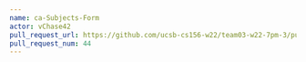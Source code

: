 ```yaml
---
name: ca-Subjects-Form
actor: vChase42
pull_request_url: https://github.com/ucsb-cs156-w22/team03-w22-7pm-3/pull/44
pull_request_num: 44
---
```

